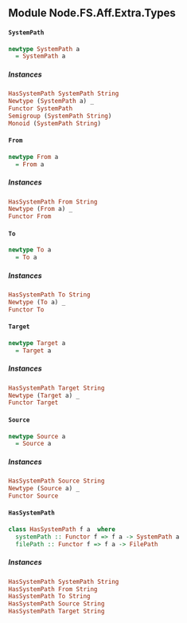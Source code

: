 ## Module Node.FS.Aff.Extra.Types

#### `SystemPath`

``` purescript
newtype SystemPath a
  = SystemPath a
```

##### Instances
``` purescript
HasSystemPath SystemPath String
Newtype (SystemPath a) _
Functor SystemPath
Semigroup (SystemPath String)
Monoid (SystemPath String)
```

#### `From`

``` purescript
newtype From a
  = From a
```

##### Instances
``` purescript
HasSystemPath From String
Newtype (From a) _
Functor From
```

#### `To`

``` purescript
newtype To a
  = To a
```

##### Instances
``` purescript
HasSystemPath To String
Newtype (To a) _
Functor To
```

#### `Target`

``` purescript
newtype Target a
  = Target a
```

##### Instances
``` purescript
HasSystemPath Target String
Newtype (Target a) _
Functor Target
```

#### `Source`

``` purescript
newtype Source a
  = Source a
```

##### Instances
``` purescript
HasSystemPath Source String
Newtype (Source a) _
Functor Source
```

#### `HasSystemPath`

``` purescript
class HasSystemPath f a  where
  systemPath :: Functor f => f a -> SystemPath a
  filePath :: Functor f => f a -> FilePath
```

##### Instances
``` purescript
HasSystemPath SystemPath String
HasSystemPath From String
HasSystemPath To String
HasSystemPath Source String
HasSystemPath Target String
```


